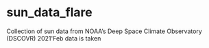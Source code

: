 # sun_data_flare
Collection of sun data from NOAA’s Deep Space Climate Observatory (DSCOVR) 2021'Feb data is taken
